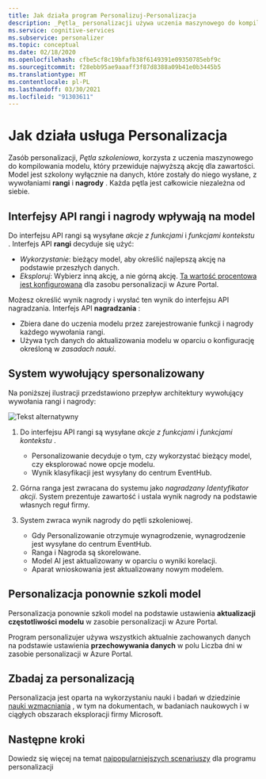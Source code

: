 ```yaml
---
title: Jak działa program Personalizuj-Personalizacja
description: _Pętla_ personalizacji używa uczenia maszynowego do kompilowania modelu, który przewiduje najwyższą akcję dla zawartości. Model jest szkolony wyłącznie na danych, które zostały do niego wysłane, z wywołaniami rangi i nagrody.
ms.service: cognitive-services
ms.subservice: personalizer
ms.topic: conceptual
ms.date: 02/18/2020
ms.openlocfilehash: cfbe5cf8c19bfafb38f6149391e09350785ebf9c
ms.sourcegitcommit: f28ebb95ae9aaaff3f87d8388a09b41e0b3445b5
ms.translationtype: MT
ms.contentlocale: pl-PL
ms.lasthandoff: 03/30/2021
ms.locfileid: "91303611"
---
```

# <a name="how-personalizer-works"></a>Jak działa usługa Personalizacja

Zasób personalizacji, _Pętla szkoleniowa_, korzysta z uczenia maszynowego do kompilowania modelu, który przewiduje najwyższą akcję dla zawartości. Model jest szkolony wyłącznie na danych, które zostały do niego wysłane, z wywołaniami **rangi** i **nagrody** . Każda pętla jest całkowicie niezależna od siebie.

## <a name="rank-and-reward-apis-impact-the-model"></a>Interfejsy API rangi i nagrody wpływają na model

Do interfejsu API rangi są wysyłane _akcje z funkcjami_ i _funkcjami kontekstu_ . Interfejs API **rangi** decyduje się użyć:

* _Wykorzystanie_: bieżący model, aby określić najlepszą akcję na podstawie przeszłych danych.
* _Eksploruj_: Wybierz inną akcję, a nie górną akcję. [Ta wartość procentowa jest konfigurowana](how-to-settings.md#configure-exploration-to-allow-the-learning-loop-to-adapt) dla zasobu personalizacji w Azure Portal.

Możesz określić wynik nagrody i wysłać ten wynik do interfejsu API nagradzania. Interfejs API **nagradzania** :

* Zbiera dane do uczenia modelu przez zarejestrowanie funkcji i nagrody każdego wywołania rangi.
* Używa tych danych do aktualizowania modelu w oparciu o konfigurację określoną w _zasadach nauki_.

## <a name="your-system-calling-personalizer"></a>System wywołujący spersonalizowany

Na poniższej ilustracji przedstawiono przepływ architektury wywołujący wywołania rangi i nagrody:

![Tekst alternatywny](./media/how-personalizer-works/personalization-how-it-works.png "Jak działa Personalizacja")

1. Do interfejsu API rangi są wysyłane _akcje z funkcjami_ i _funkcjami kontekstu_ .

    * Personalizowanie decyduje o tym, czy wykorzystać bieżący model, czy eksplorować nowe opcje modelu.
    * Wynik klasyfikacji jest wysyłany do centrum EventHub.
1. Górna ranga jest zwracana do systemu jako _nagradzany Identyfikator akcji_.
    System prezentuje zawartość i ustala wynik nagrody na podstawie własnych reguł firmy.
1. System zwraca wynik nagrody do pętli szkoleniowej.
    * Gdy Personalizowanie otrzymuje wynagrodzenie, wynagrodzenie jest wysyłane do centrum EventHub.
    * Ranga i Nagroda są skorelowane.
    * Model AI jest aktualizowany w oparciu o wyniki korelacji.
    * Aparat wnioskowania jest aktualizowany nowym modelem.

## <a name="personalizer-retrains-your-model"></a>Personalizacja ponownie szkoli model

Personalizacja ponownie szkoli model na podstawie ustawienia **aktualizacji częstotliwości modelu** w zasobie personalizacji w Azure Portal.

Program personalizujer używa wszystkich aktualnie zachowanych danych na podstawie ustawienia **przechowywania danych** w polu Liczba dni w zasobie personalizacji w Azure Portal.

## <a name="research-behind-personalizer"></a>Zbadaj za personalizacją

Personalizacja jest oparta na wykorzystaniu nauki i badań w dziedzinie [nauki wzmacniania](concepts-reinforcement-learning.md) , w tym na dokumentach, w badaniach naukowych i w ciągłych obszarach eksploracji firmy Microsoft.

## <a name="next-steps"></a>Następne kroki

Dowiedz się więcej na temat [najpopularniejszych scenariuszy](where-can-you-use-personalizer.md) dla programu personalizacji